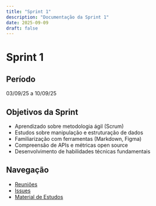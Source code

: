 ```yaml
---
title: "Sprint 1"
description: "Documentação da Sprint 1"
date: 2025-09-09
draft: false
---
```


# Sprint 1

## Período
03/09/25 a 10/09/25

## Objetivos da Sprint

- Aprendizado sobre metodologia ágil (Scrum)
- Estudos sobre manipulação e estruturação de dados
- Familiarização com ferramentas (Markdown, Figma)
- Compreensão de APIs e métricas open source
- Desenvolvimento de habilidades técnicas fundamentais

## Navegação
- [Reuniões](./reunioes)
- [Issues](./issues)
- [Material de Estudos](./material-estudos)
